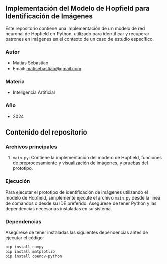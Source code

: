 ## Implementación del Modelo de Hopfield para Identificación de Imágenes

Este repositorio contiene una implementación de un modelo de red neuronal de Hopfield en Python, utilizado para identificar y recuperar patrones en imágenes en el contexto de un caso de estudio específico.

### Autor
- Matias Sebastiao
- Email: matisebastiao@gmail.com

### Materia
- Inteligencia Artificial

### Año
- 2024

## Contenido del repositorio

### Archivos principales
1. `main.py`: Contiene la implementación del modelo de Hopfield, funciones de preprocesamiento y visualización de imágenes, y pruebas del prototipo.

### Ejecución
Para ejecutar el prototipo de identificación de imágenes utilizando el modelo de Hopfield, simplemente ejecute el archivo `main.py` desde la línea de comandos o desde su IDE preferido. Asegúrese de tener Python y las dependencias necesarias instaladas en su sistema.

### Dependencias
Asegúrese de tener instaladas las siguientes dependencias antes de ejecutar el código:
```bash
pip install numpy
pip install matplotlib
pip install opencv-python
